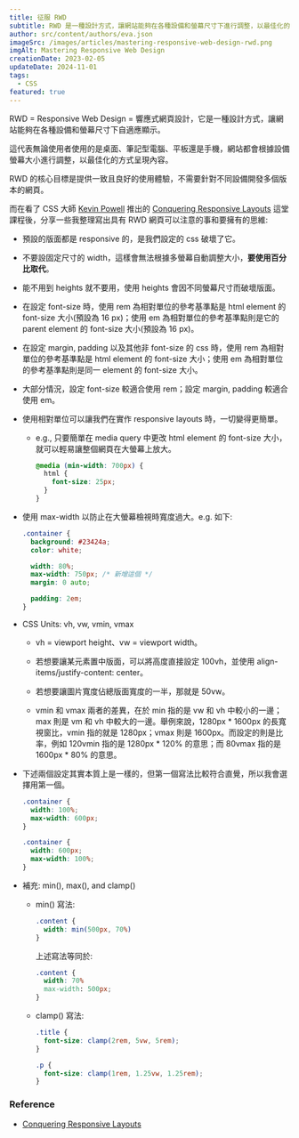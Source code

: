 ```yaml
---
title: 征服 RWD
subtitle: RWD 是一種設計方式，讓網站能夠在各種設備和螢幕尺寸下進行調整，以最佳化的方式呈現內容。
author: src/content/authors/eva.json
imageSrc: /images/articles/mastering-responsive-web-design-rwd.png
imgAlt: Mastering Responsive Web Design
creationDate: 2023-02-05
updateDate: 2024-11-01
tags:
  - CSS
featured: true
---
```


RWD = Responsive Web Design = 響應式網頁設計，它是一種設計方式，讓網站能夠在各種設備和螢幕尺寸下自適應顯示。

這代表無論使用者使用的是桌面、筆記型電腦、平板還是手機，網站都會根據設備螢幕大小進行調整，以最佳化的方式呈現內容。

RWD 的核心目標是提供一致且良好的使用體驗，不需要針對不同設備開發多個版本的網頁。

而在看了 CSS 大師 [Kevin Powell](https://www.youtube.com/kevinpowell) 推出的 [Conquering Responsive Layouts](https://courses.kevinpowell.co/conquering-responsive-layouts) 這堂課程後，分享一些我整理寫出具有 RWD 網頁可以注意的事和要擁有的思維:

- 預設的版面都是 responsive 的，是我們設定的 css 破壞了它。

- 不要設固定尺寸的 width，這樣會無法根據多螢幕自動調整大小，**要使用百分比取代**。

- 能不用到 heights 就不要用，使用 heights 會因不同螢幕尺寸而破壞版面。

- 在設定 font-size 時，使用 rem 為相對單位的參考基準點是 html element 的 font-size 大小(預設為 16 px)；使用 em 為相對單位的參考基準點則是它的 parent element 的 font-size 大小(預設為 16 px)。

- 在設定 margin, padding 以及其他非 font-size 的 css 時，使用 rem 為相對單位的參考基準點是 html element 的 font-size 大小；使用 em 為相對單位的參考基準點則是同一 element 的 font-size 大小。

- 大部分情況，設定 font-size 較適合使用 rem；設定 margin, padding 較適合使用 em。

- 使用相對單位可以讓我們在實作 responsive layouts 時，一切變得更簡單。

   - e.g., 只要簡單在 media query 中更改 html element 的 font-size 大小，就可以輕易讓整個網頁在大螢幕上放大。

      ```css
      @media (min-width: 700px) {
        html {
          font-size: 25px;
        }
      }
      ```

- 使用 max-width 以防止在大螢幕檢視時寬度過大。e.g. 如下:

   ```css
   .container {
     background: #23424a;
     color: white;
   
     width: 80%;
     max-width: 750px; /* 新增這個 */
     margin: 0 auto;
   
     padding: 2em;
   }
   ```

- CSS Units: vh, vw, vmin, vmax

   - vh = viewport height、vw = viewport width。

   - 若想要讓某元素置中版面，可以將高度直接設定 100vh，並使用 align-items/justify-content: center。

   - 若想要讓圖片寬度佔總版面寬度的一半，那就是 50vw。

   - vmin 和 vmax 兩者的差異，在於 min 指的是 vw 和 vh 中較小的一邊；max 則是 vm 和 vh 中較大的一邊。舉例來說，1280px \* 1600px 的長寬視窗比，vmin 指的就是 1280px；vmax 則是 1600px。而設定的則是比率，例如 120vmin 指的是 1280px \* 120% 的意思；而 80vmax 指的是 1600px \* 80% 的意思。

- 下述兩個設定其實本質上是一樣的，但第一個寫法比較符合直覺，所以我會選擇用第一個。

   ```css
   .container {
     width: 100%;
     max-width: 600px;
   }
   ```

   ```css
   .container {
     width: 600px; 
     max-width: 100%;
   }
   ```

- 補充: min(), max(), and clamp()

   - min() 寫法:

      ```css
      .content {
        width: min(500px, 70%)
      }
      ```

      上述寫法等同於:

      ```css
      .content {
        width: 70%
        max-width: 500px;
      }
      ```

   - clamp() 寫法:

      ```css
      .title {
        font-size: clamp(2rem, 5vw, 5rem);
      }
      
      .p {
        font-size: clamp(1rem, 1.25vw, 1.25rem);
      }
      ```

### Reference

- [Conquering Responsive Layouts](https://courses.kevinpowell.co/view/courses/conquering-responsive-layouts)
